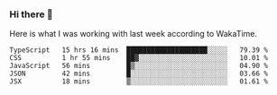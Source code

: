 ### Hi there 👋

Here is what I was working with last week according to WakaTime. 
<!--START_SECTION:waka-->
```text
TypeScript   15 hrs 16 mins  ████████████████████░░░░░   79.39 % 
CSS          1 hr 55 mins    ██▓░░░░░░░░░░░░░░░░░░░░░░   10.01 % 
JavaScript   56 mins         █▒░░░░░░░░░░░░░░░░░░░░░░░   04.90 % 
JSON         42 mins         █░░░░░░░░░░░░░░░░░░░░░░░░   03.66 % 
JSX          18 mins         ▒░░░░░░░░░░░░░░░░░░░░░░░░   01.61 % 
```
<!--END_SECTION:waka-->

<!--
**keithort/keithort** is a ✨ _special_ ✨ repository because its `README.md` (this file) appears on your GitHub profile.

Here are some ideas to get you started:

- 🔭 I’m currently working on ...
- 🌱 I’m currently learning ...
- 👯 I’m looking to collaborate on ...
- 🤔 I’m looking for help with ...
- 💬 Ask me about ...
- 📫 How to reach me: ...
- 😄 Pronouns: ...
- ⚡ Fun fact: ...
-->
